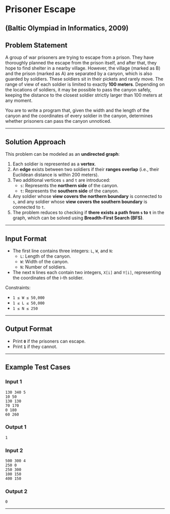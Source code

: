 # Prisoner Escape

## (Baltic Olympiad in Informatics, 2009)



## Problem Statement
A group of war prisoners are trying to escape from a prison. They have thoroughly planned the escape from the prison itself, and after that, they hope to find shelter in a nearby village. However, the village (marked as B) and the prison (marked as A) are separated by a canyon, which is also guarded by soldiers. These soldiers sit in their pickets and rarely move. The range of view of each soldier is limited to exactly **100 meters**. Depending on the locations of soldiers, it may be possible to pass the canyon safely, keeping the distance to the closest soldier strictly larger than 100 meters at any moment.

You are to write a program that, given the width and the length of the canyon and the coordinates of every soldier in the canyon, determines whether prisoners can pass the canyon unnoticed.

---
## Solution Approach
This problem can be modeled as an **undirected graph**:
1. Each soldier is represented as a **vertex**.
2. An **edge** exists between two soldiers if their **ranges overlap** (i.e., their Euclidean distance is within 200 meters).
3. Two additional vertices `s` and `t` are introduced:
   - `s`: Represents the **northern side** of the canyon.
   - `t`: Represents the **southern side** of the canyon.
4. Any soldier whose **view covers the northern boundary** is connected to `s`, and any soldier whose **view covers the southern boundary** is connected to `t`.
5. The problem reduces to checking if **there exists a path from `s` to `t`** in the graph, which can be solved using **Breadth-First Search (BFS)**.

---
## Input Format
- The first line contains three integers: `L`, `W`, and `N`:
  - `L`: Length of the canyon.
  - `W`: Width of the canyon.
  - `N`: Number of soldiers.
- The next `N` lines each contain two integers, `X[i]` and `Y[i]`, representing the coordinates of the i-th soldier.

Constraints:
- `1 ≤ W ≤ 50,000`
- `1 ≤ L ≤ 50,000`
- `1 ≤ N ≤ 250`

---
## Output Format
- Print **`0`** if the prisoners can escape.
- Print **`1`** if they cannot.

---
## Example Test Cases

### **Input 1**
```
130 340 5
10 50
130 130
70 170
0 180
60 260
```
### **Output 1**
```
1
```

### **Input 2**
```
500 300 4
250 0
250 300
100 150
400 150

```
### **Output 2**
```
0
```

---




